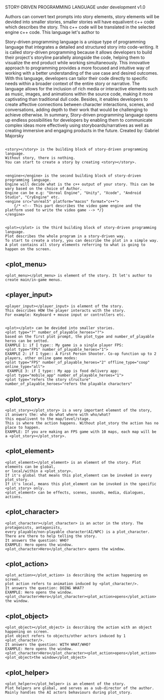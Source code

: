 STORY-DRIVEN PROGRAMMING LANGUAGE
under development v1.0

Authors can convert text prompts into story elements, 
story elements will be devided into smaller stories,
smaller stories will have equalivent c++ code which describes the story.
This c++ code will be translated in the selected engine c++ code.
This language let's author to 

Story-driven programming language is a unique type of programming language that integrates a detailed and structured story into code-writing. It is called story-driven programming because it allows developers to build their project's storyline parallelly alongside the code, helping them to visualize the end product while working simultaneously.
This innovative approach to programming provides a more focused and intuitive way of working with a better understanding of the use case and desired outcomes. With this language, developers can tailor their code directly to specific needs within a broader context of the entire story or narrative.
The language allows for the inclusion of rich media or interactive elements such as music, images, and animations within the source code, making it more captivating than traditional dull code. Besides, it enables developers to create affective connections between character interactions, scenes, and conversations, adding depth to their work that would be challenging to achieve otherwise.
In summary, Story-driven programming language opens up endless possibilities for developers by enabling them to communicate complex ideas more effectively using storyboards/narratives as well as creating immersive and engaging products in the future.
Created by: Gabriel Majorsky


## <story>

```
<story></story> is the building block of story-driven programming language.
Without story, there is nothing.
You can start to create a story by creating <story></story>.
```

## <engine>

```
<engine></engine> is the second building block of story-driven programming language.
Engine will decide what is the c++ output of your story. This can be wary based on the choice of Author.
Engine can be e.g: "Unreal Engine", "Unity", "Xcode", "Android Studio", "CryEngine" etc.
<engine src="unreal5" platform="macos" format="c++">
    {/* <!-- This part describes the video game engine and the platform used to write the video game --> */}
</engine> 
```

## <plot>

```
<plot></plot> is the third building block of story-driven programming language.
Plot describes the whole program in a story-driven way.
To start to create a story, you can describe the plot in a simple way.
A plot contains all story elements referring to what is going to happen on the screen.
```


## <plot_menu>

```
<plot_menu></plot_menu> is element of the story. It let's author to create main/in-game menus.
```

## <player_input>

```
<player_input></player_input> is element of the story. 
This describes HOW the player interacts with the story.
For example: Keyboard + mouse input or controllers etc.
```

## <plot> 

```
<plot></plot> can be devided into smaller stories.
<plot type="?" number_of_playable_heroes="?">
based on the first plot prompt, the plot_type and number_of_playable heros can be setted.
EXAMPLE 1: if I type:: My game is a single player FPS:
<plot type="FPS" number_of_playable_heroes="1">
EXAMPLE 2: if I type:: A First Person Shooter. Co-op function up to 2 players, other online game modes:
<plot type="FPS" number_of_playable_heroes="2" offline_type="coop" online_type="all">
 EXAMPLE 3: if I type:: My app is food delivery app:
<plot type="mobile_app" number_of_playable_heroes="1">
<plot type="refers the story structure" number_of_playable_heroes="refers the playable characters"
```

## <plot_story>

```
<plot_story></plot_story> is a very important element of the story,
it answers the: who do what where with who/what?
this equalivent to the map/level/stage.
This is where the action happens. Without plot_story the action has no place to happen.
EXAMPLE: If you are making an FPS game with 10 maps, each map will be a <plot_story></plot_story>.
```

## <plot_element>

```
<plot_element></plot_element> is an element of the story. Plot elements can be global, 
or local/within a <plot_story>.
If it's global that means this plot_element can be invoked in every plot_story.
If it's local, means this plot_element can be invoked in the specific <plot_story> only.
<plot_element> can be effects, scenes, sounds, media, dialogues, actions.
```

## <plot_character>

```
<plot_character></plot_character> is an actor in the story. The protagonists, antagonists, 
every playable/non-playable character(AI/NPC) is a plot_character.
There are there to help telling the story.
It answers the question: WHO?
EXAMPLE: Hero opens the window. 
<plot_character>Hero</plot_character> opens the window. 
```

## <plot_action>

```
<plot_action></plot_action> is describing the action happening on screen.
plot action refers to animation induced by <plot_character/>.
It answers the question: DOING WHAT?
EXAMPLE: Hero opens the window. 
<plot_character>Hero</plot_character><plot_action>opens</plot_action> the window. 
```

## <plot_object>

```
<plot_object></plot_object> is describing the action with an object happening on screen.
plot object refers to objects/other actors induced by 1 <plot_character/>.
It answers the question: WITH WHAT/WHO?
EXAMPLE: Hero opens the window. 
<plot_character>Hero</plot_character><plot_action>opens</plot_action><plot_object>the window</plot_object> 
```

## <plot_helper>

```
<plot_helper></plot_helper> is an element of the story. 
Plot helpers are global, and serves as a sub-director of the author.
Mainly handles the AI actors behaviours during plot_story.
```
